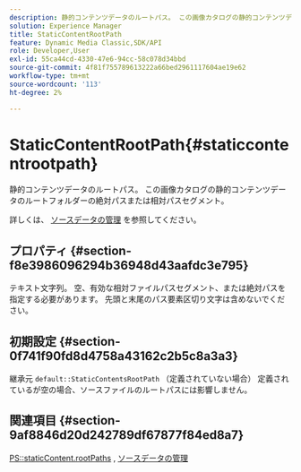 ```yaml
---
description: 静的コンテンツデータのルートパス。 この画像カタログの静的コンテンツデータのルートフォルダーの絶対パスまたは相対パスセグメント。
solution: Experience Manager
title: StaticContentRootPath
feature: Dynamic Media Classic,SDK/API
role: Developer,User
exl-id: 55ca44cd-4330-47e6-94cc-58c078d34bbd
source-git-commit: 4f81f755789613222a66bed2961117604ae19e62
workflow-type: tm+mt
source-wordcount: '113'
ht-degree: 2%

---
```


# StaticContentRootPath{#staticcontentrootpath}

静的コンテンツデータのルートパス。 この画像カタログの静的コンテンツデータのルートフォルダーの絶対パスまたは相対パスセグメント。

詳しくは、 [ソースデータの管理](../../../../../is-api/image-serving-api-ref/c-configuration-and-administration/c-configuration-and-administration.md#concept-1ec4d9f0e58a430cae045761f1ff9173) を参照してください。

## プロパティ {#section-f8e3986096294b36948d43aafdc3e795}

テキスト文字列。 空、有効な相対ファイルパスセグメント、または絶対パスを指定する必要があります。 先頭と末尾のパス要素区切り文字は含めないでください。

## 初期設定 {#section-0f741f90fd8d4758a43162c2b5c8a3a3}

継承元 `default::StaticContentsRootPath` （定義されていない場合） 定義されているが空の場合、ソースファイルのルートパスには影響しません。

## 関連項目 {#section-9af8846d20d242789df67877f84ed8a7}

[PS::staticContent.rootPaths](../../../../../is-api/image-catalog/image-serving-api-ref/c-image-catalog-reference/c-attributes-reference/r-staticcontentrootpath.md#reference-a2b5368d078349828d282357681bb2a5) ,  [ソースデータの管理](../../../../../is-api/image-serving-api-ref/c-configuration-and-administration/c-configuration-and-administration.md#concept-1ec4d9f0e58a430cae045761f1ff9173)

